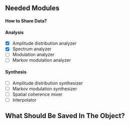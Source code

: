 ## Needed Modules

#### How to Share Data?

#### Analysis
- [x] Amplitude distribution analyzer
- [x] Spectrum analyzer
- [ ] Modulation analyzer
- [ ] Markov modulation analyzer

#### Synthesis
- [ ] Amplitude distribution synthesizer
- [ ] Markov modulation synthesizer
- [ ] Spatial coherence mixer
- [ ] Interpolator

## What Should Be Saved In The Object?
